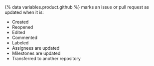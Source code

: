 {% data variables.product.github %} marks an issue or pull request as updated when it is:

* Created
* Reopened
* Edited
* Commented
* Labeled
* Assignees are updated
* Milestones are updated
* Transferred to another repository
